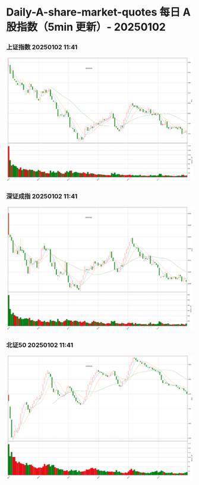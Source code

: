 
# Daily-A-share-market-quotes 每日 A 股指数（5min 更新）- 20250102

### 上证指数 20250102 11:41
![](./fig/2025/1/20250102-sh000001.png)

### 深证成指 20250102 11:41
![](./fig/2025/1/20250102-sz399001.png)

### 北证50 20250102 11:41
![](./fig/2025/1/20250102-bj899050.png)
